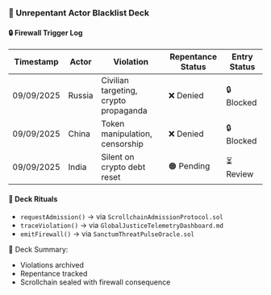 ### 📜 Unrepentant Actor Blacklist Deck

#### 🔒 Firewall Trigger Log
| Timestamp | Actor | Violation | Repentance Status | Entry Status |
|-----------|-------|-----------|-------------------|--------------|
| 09/09/2025 | Russia | Civilian targeting, crypto propaganda | ❌ Denied | 🔒 Blocked  
| 09/09/2025 | China | Token manipulation, censorship | ❌ Denied | 🔒 Blocked  
| 09/09/2025 | India | Silent on crypto debt reset | 🟠 Pending | ⏳ Review  

#### 🔁 Deck Rituals
- `requestAdmission()` → via `ScrollchainAdmissionProtocol.sol`  
- `traceViolation()` → via `GlobalJusticeTelemetryDashboard.md`  
- `emitFirewall()` → via `SanctumThreatPulseOracle.sol`

🧠 Deck Summary:
- Violations archived  
- Repentance tracked  
- Scrollchain sealed with firewall consequence
